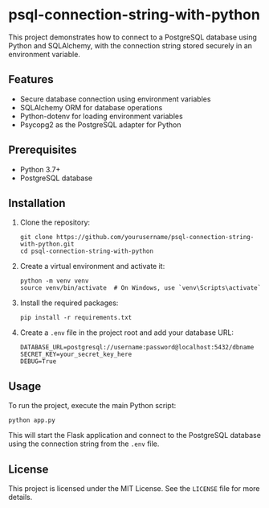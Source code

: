 # psql-connection-string-with-python 


This project demonstrates how to connect to a PostgreSQL database using Python and SQLAlchemy, with the connection string stored securely in an environment variable.

## Features

- Secure database connection using environment variables
- SQLAlchemy ORM for database operations
- Python-dotenv for loading environment variables
- Psycopg2 as the PostgreSQL adapter for Python

## Prerequisites

- Python 3.7+
- PostgreSQL database

## Installation

1. Clone the repository:
   ```
   git clone https://github.com/yourusername/psql-connection-string-with-python.git
   cd psql-connection-string-with-python
   ```

2. Create a virtual environment and activate it:
   ```
   python -m venv venv
   source venv/bin/activate  # On Windows, use `venv\Scripts\activate`
   ```

3. Install the required packages:
   ```
   pip install -r requirements.txt
   ```

4. Create a `.env` file in the project root and add your database URL:
   ```
   DATABASE_URL=postgresql://username:password@localhost:5432/dbname
   SECRET_KEY=your_secret_key_here
   DEBUG=True
   ```

## Usage

To run the project, execute the main Python script:
```
python app.py
```

This will start the Flask application and connect to the PostgreSQL database using the connection string from the `.env` file.

## License
This project is licensed under the MIT License. See the `LICENSE` file for more details.
